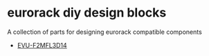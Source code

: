 # eurorack diy design blocks
A collection of parts for designing eurorack compatible components

* [EVU-F2MFL3D14](parts/pots/EVU-F2MFL3D14/EVU-F2MFL3D14 "Panasonic square 9mm EVU-F2MFL3D14")
